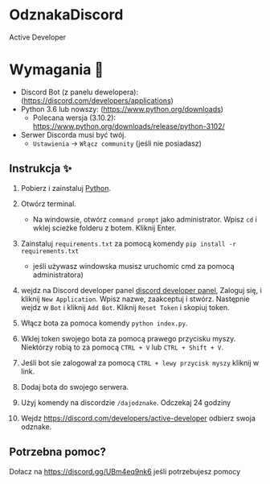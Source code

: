 # OdznakaDiscord
Active Developer 


# Wymagania 🧾
- Discord Bot (z panelu dewelopera): (https://discord.com/developers/applications)
- Python 3.6 lub nowszy: (https://www.python.org/downloads)
  - Polecana wersja (3.10.2): https://www.python.org/downloads/release/python-3102/
- Serwer Discorda musi być twój.
  - `Ustawienia` -> `Włącz community` (jeśli nie posiadasz)


## Instrukcja ✨
1. Pobierz i zainstaluj [Python](https://www.python.org/downloads).
2. Otwórz terminal.
   - Na windowsie, otwórz `command prompt` jako administrator. Wpisz `cd` i wklej scieżke folderu z botem. Kliknij Enter. 

 
3. Zainstaluj `requirements.txt` za pomocą komendy `pip install -r requirements.txt`
   - jeśli używasz windowska musisz uruchomic cmd za pomocą administratora)


4. wejdz na Discord developer panel [discord developer panel](https://discord.com/developers/applications), Zaloguj się, i kliknij `New Application`. Wpisz nazwe, zaakceptuj i stwórz. Następnie wejdz w `Bot` i kliknij `Add Bot`.  Kliknij `Reset Token` i skopiuj token.

5. Włącz bota za pomoca komendy `python index.py`.

6. Wklej token swojego bota za pomocą prawego przycisku myszy. Niektórzy robią to za pomocą `CTRL + V` lub `CTRL + Shift + V`.

7. Jeśli bot sie zalogował za pomocą `CTRL + lewy przycisk myszy` kliknij w link.
8. Dodaj bota do swojego serwera.
9. Użyj komendy na discordzie `/dajodznake`. Odczekaj 24 godziny
10. Wejdz https://discord.com/developers/active-developer odbierz swoja odznake.

## Potrzebna pomoc? 
Dołacz na https://discord.gg/UBm4eq9nk6 jeśli potrzebujesz pomocy
